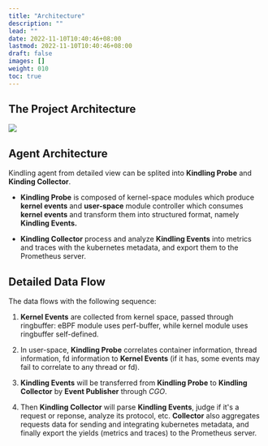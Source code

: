 ```yaml
---
title: "Architecture"
description: ""
lead: ""
date: 2022-11-10T10:40:46+08:00
lastmod: 2022-11-10T10:40:46+08:00
draft: false
images: []
weight: 010
toc: true
---
```


## The Project Architecture

![](/media/202201//1642657653.178629.png)

## Agent Architecture

Kindling agent from detailed view can be splited into **Kindling Probe** and **Kinding Collector**.

- **Kindling Probe** is composed of kernel-space modules which produce **kernel events** and **user-space** module controller which consumes **kernel events** and transform them into structured format, namely **Kindling Events.**

- **Kindling Collector** process and analyze **Kindling Events** into metrics and traces with the kubernetes metadata, and export them to the Prometheus server.

## Detailed Data Flow

The data flows with the following sequence:

1. **Kernel Events** are collected from kernel space, passed through ringbuffer: eBPF module uses perf-buffer, while kernel module uses ringbuffer self-defined.

2. In user-space, **Kindling Probe** correlates container information, thread information, fd information to **Kernel Events** (if it has, some events may fail to correlate to any thread or fd).
3. **Kindling Events** will be transferred from **Kindling Probe** to **Kindling Collector** by **Event Publisher** through _CGO_.
4. Then **Kindling Collector** will parse **Kindling Events**, judge if it's a request or reponse, analyze its protocol, etc. **Collector** also aggregates requests data for sending and integrating kubernetes metadata, and finally export the yields (metrics and traces) to the Prometheus server.